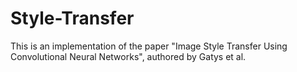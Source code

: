 # Style-Transfer
This is an implementation of the paper "Image Style Transfer Using Convolutional Neural Networks", authored by Gatys et al. 
